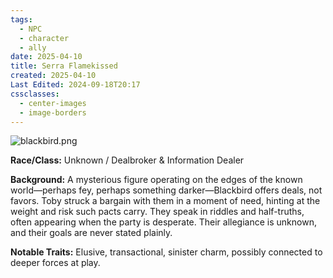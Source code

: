 ```yaml
---
tags:
  - NPC
  - character
  - ally
date: 2025-04-10
title: Serra Flamekissed
created: 2025-04-10
Last Edited: 2024-09-18T20:17
cssclasses:
  - center-images
  - image-borders
---
```

![blackbird.png](/images/blackbird.png)

  

**Race/Class:** Unknown / Dealbroker & Information Dealer  

**Background:** A mysterious figure operating on the edges of the known world—perhaps fey, perhaps something darker—Blackbird offers deals, not favors. Toby struck a bargain with them in a moment of need, hinting at the weight and risk such pacts carry. They speak in riddles and half-truths, often appearing when the party is desperate. Their allegiance is unknown, and their goals are never stated plainly.  

**Notable Traits:** Elusive, transactional, sinister charm, possibly connected to deeper forces at play.